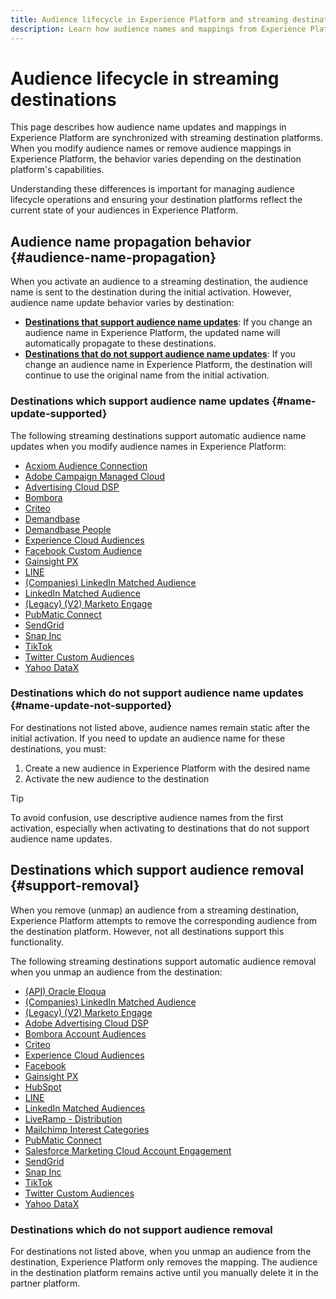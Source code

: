 ```yaml
---
title: Audience lifecycle in Experience Platform and streaming destinations
description: Learn how audience names and mappings from Experience Platform are reflected in streaming destination platforms.
---
```


# Audience lifecycle in streaming destinations

This page describes how audience name updates and mappings in Experience Platform are synchronized with streaming destination platforms. When you modify audience names or remove audience mappings in Experience Platform, the behavior varies depending on the destination platform's capabilities.

Understanding these differences is important for managing audience lifecycle operations and ensuring your destination platforms reflect the current state of your audiences in Experience Platform.

## Audience name propagation behavior {#audience-name-propagation}

When you activate an audience to a streaming destination, the audience name is sent to the destination during the initial activation. However, audience name update behavior varies by destination:

* **[Destinations that support audience name updates](#name-update-supported)**: If you change an audience name in Experience Platform, the updated name will automatically propagate to these destinations.
* **[Destinations that do not support audience name updates](#name-update-not-supported)**: If you change an audience name in Experience Platform, the destination will continue to use the original name from the initial activation.

### Destinations which support audience name updates {#name-update-supported}

The following streaming destinations support automatic audience name updates when you modify audience names in Experience Platform:

* [Acxiom Audience Connection](../catalog/advertising/acxiom-audience-connection.md)
* [Adobe Campaign Managed Cloud](../catalog/email-marketing/adobe-campaign-managed-services.md)
* [Advertising Cloud DSP](../catalog/advertising/adobe-advertising-cloud-connection.md)
* [Bombora](../catalog/advertising/bombora.md)
* [Criteo](../catalog/advertising/criteo.md)
* [Demandbase](../catalog/advertising/demandbase.md)
* [Demandbase People](../catalog/advertising/demandbase-people.md)
* [Experience Cloud Audiences](../catalog/adobe/experience-cloud-audiences.md)
* [Facebook Custom Audience](../catalog/social/facebook.md)
* [Gainsight PX](../catalog/analytics/gainsight-px.md)
* [LINE](../catalog/mobile-engagement/line.md)
* [(Companies) LinkedIn Matched Audience](../catalog/social/linkedin-b2b.md)
* [LinkedIn Matched Audience](../catalog/social/linkedin.md)
* [(Legacy) (V2) Marketo Engage](../catalog/adobe/marketo-engage.md)
* [PubMatic Connect](../catalog/advertising/pubmatic.md)
* [SendGrid](../catalog/email-marketing/sendgrid.md)
* [Snap Inc](../catalog/advertising/snap-inc.md)
* [TikTok](../catalog/social/tiktok.md)
* [Twitter Custom Audiences](../catalog/social/twitter.md)
* [Yahoo DataX](../catalog/advertising/datax.md)

### Destinations which do not support audience name updates {#name-update-not-supported}

For destinations not listed above, audience names remain static after the initial activation. If you need to update an audience name for these destinations, you must:

1. Create a new audience in Experience Platform with the desired name
2. Activate the new audience to the destination

>[!TIP]
>
>To avoid confusion, use descriptive audience names from the first activation, especially when activating to destinations that do not support audience name updates.

## Destinations which support audience removal {#support-removal}

When you remove (unmap) an audience from a streaming destination, Experience Platform attempts to remove the corresponding audience from the destination platform. However, not all destinations support this functionality.

The following streaming destinations support automatic audience removal when you unmap an audience from the destination:

* [(API) Oracle Eloqua](../catalog/email-marketing/oracle-eloqua-api.md)
* [(Companies) LinkedIn Matched Audience](../catalog/social/linkedin-b2b.md)
* [(Legacy) (V2) Marketo Engage](../catalog/adobe/marketo-engage.md)
* [Adobe Advertising Cloud DSP](../catalog/advertising/adobe-advertising-cloud-connection.md)
* [Bombora Account Audiences](../catalog/advertising/bombora.md)
* [Criteo](../catalog/advertising/criteo.md)
* [Experience Cloud Audiences](../catalog/adobe/experience-cloud-audiences.md)
* [Facebook](../catalog/social/facebook.md)
* [Gainsight PX](../catalog/analytics/gainsight-px.md)
* [HubSpot](../catalog/crm/hubspot.md)
* [LINE](../catalog/mobile-engagement/line.md)
* [LinkedIn Matched Audiences](../catalog/social/linkedin.md)
* [LiveRamp - Distribution](../catalog/advertising/liveramp-distribution.md)
* [Mailchimp Interest Categories](../catalog/email-marketing/mailchimp-interest-categories.md)
* [PubMatic Connect](../catalog/advertising/pubmatic.md)
* [Salesforce Marketing Cloud Account Engagement](../catalog/email-marketing/salesforce-marketing-cloud-account-engagement.md)
* [SendGrid](../catalog/email-marketing/sendgrid.md)
* [Snap Inc](../catalog/advertising/snap-inc.md)
* [TikTok](../catalog/social/tiktok.md)
* [Twitter Custom Audiences](../catalog/social/twitter.md)
* [Yahoo DataX](../catalog/advertising/datax.md)

### Destinations which do not support audience removal

For destinations not listed above, when you unmap an audience from the destination, Experience Platform only removes the mapping. The audience in the destination platform remains active until you manually delete it in the partner platform.
